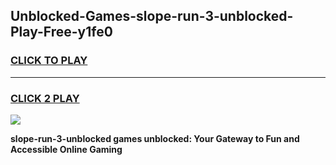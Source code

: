 
## Unblocked-Games-slope-run-3-unblocked-Play-Free-y1fe0
<h3>
<a href="https://premium76.site?title=slope-run-3-unblocked&ref=23A">CLICK TO PLAY</a></h3>
<hr>

<h3>
<a href="https://premium76.site?title=slope-run-3-unblocked&ref=23A">CLICK 2 PLAY</a>
  
</h3>

<a href="https://premium76.site?title=slope-run-3-unblocked&ref=23A"><img src="https://clearcache.store/games.png"></a>


**slope-run-3-unblocked games unblocked: Your Gateway to Fun and Accessible Online Gaming**
